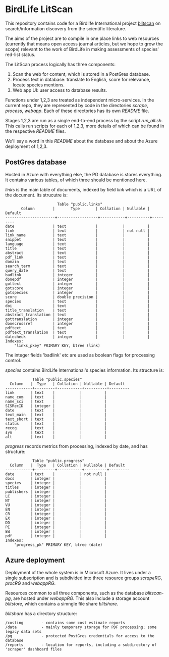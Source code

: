 # BirdLife LitScan

This repository contains code for a Birdlife International project [blitscan](https://blitscan.birdlife.org) on search/information discovery from the scientific literature. 

The aims of the project are to compile in one place links to web resources (currently that means open access journal articles, but we hope to grow the scope) relevant to the work of BirdLife in making assessments of species' red-list status.

The LitScan process logically has three components:

1. Scan the web for content, which is stored in a PostGres database.
2. Process text in database: translate to English, score for relevance, locate species mentions.
3. Web app UI: user access to database results.

Functions under 1,2,3 are treated as independent micro-services. In the current repo, they are represented by code in the directories _scrape_, _process_, _webapp_. Each of these directories has its own _README_ file.

Stages 1,2,3 are run as a single end-to-end process by the script _run\_all.sh_. This calls run scripts for each of 1,2,3, more details of which can be found in the respective _README_ files.

We'll say a word in this _README_ about the database and about the Azure deployment of 1,2,3.

## PostGres database

Hosted in Azure with everything else, the PG database is stores everything. It contains various tables, of which three should be mentioned here.

_links_ is the main table of documents, indexed by field _link_ which is a URL of the document. Its strucutre is:

                           Table "public.links"
           Column        |       Type       | Collation | Nullable | Default 
    ----------------------+------------------+-----------+----------+---------
    date                 | text             |           |          | 
    link                 | text             |           | not null | 
    link_name            | text             |           |          | 
    snippet              | text             |           |          | 
    language             | text             |           |          | 
    title                | text             |           |          | 
    abstract             | text             |           |          | 
    pdf_link             | text             |           |          | 
    domain               | text             |           |          | 
    search_term          | text             |           |          | 
    query_date           | text             |           |          | 
    badlink              | integer          |           |          | 
    donepdf              | integer          |           |          | 
    gottext              | integer          |           |          | 
    gotscore             | integer          |           |          | 
    gotspecies           | integer          |           |          | 
    score                | double precision |           |          | 
    species              | text             |           |          | 
    doi                  | text             |           |          | 
    title_translation    | text             |           |          | 
    abstract_translation | text             |           |          | 
    gottranslation       | integer          |           |          | 
    donecrossref         | integer          |           |          | 
    pdftext              | text             |           |          | 
    pdftext_translation  | text             |           |          | 
    datecheck            | integer          |           |          | 
    Indexes:
        "links_pkey" PRIMARY KEY, btree (link)

The integer fields 'badlink' etc are used as boolean flags for processing control.

_species_ contains BirdLife International's species information. Its structure is:

                Table "public.species"
      Column   |  Type   | Collation | Nullable | Default 
    ------------+---------+-----------+----------+---------
    link       | text    |           |          | 
    name_com   | text    |           |          | 
    name_sci   | text    |           |          | 
    SISRecID   | integer |           |          | 
    date       | text    |           |          | 
    text_main  | text    |           |          | 
    text_short | text    |           |          | 
    status     | text    |           |          | 
    recog      | text    |           |          | 
    syn        | text    |           |          | 
    alt        | text    |           |          | 

_progress_ records metrics from processing, indexed by date, and has structure:

                Table "public.progress"
      Column   |  Type   | Collation | Nullable | Default 
    ------------+---------+-----------+----------+---------
    date       | text    |           | not null | 
    docs       | integer |           |          | 
    species    | integer |           |          | 
    titles     | integer |           |          | 
    publishers | integer |           |          | 
    LC         | integer |           |          | 
    NT         | integer |           |          | 
    VU         | integer |           |          | 
    EN         | integer |           |          | 
    CR         | integer |           |          | 
    EX         | integer |           |          | 
    DD         | integer |           |          | 
    PE         | integer |           |          | 
    EW         | integer |           |          | 
    pdf        | integer |           |          | 
    Indexes:
        "progress_pk" PRIMARY KEY, btree (date)

## Azure deployment

Deployment of the whole system is in Microsoft Azure. It lives under a single subscription and is subdivided into three resource groups _scrapeRG_, _procRG_ and _webappRG_. 

Resources common to all three components, such as the database _blitscan-pg_, are hosted under _webappRG_. This also include a storage account _blitstore_, which contains a simngle file share _blitshare_. 

_blitshare_ has a directory structure:

    /costing        - contains some cost estimate reports
    /data           - mainly temporary storage for PDF processing; some legacy data sets
    /pg             - protected PostGres credentials for access to the database
    /reports        - location for reports, including a subdirectory of 'scraper' dashboard files



